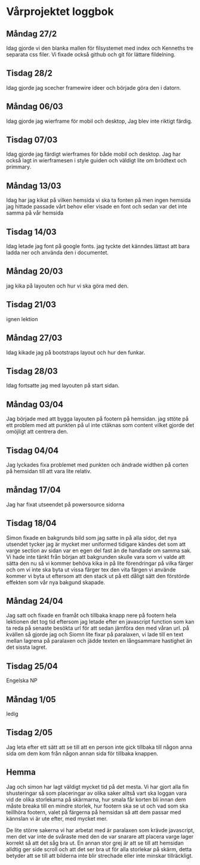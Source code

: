 # Vårprojektet loggbok

## **Måndag 27/2**

Idag gjorde vi den blanka mallen för filsystemet med index och Kenneths tre separata css filer. Vi fixade också github och git för lättare
fildelning.

## **Tisdag 28/2**

Idag gjorde jag scecher framewire ideer och började göra den i datorn.

## **Måndag 06/03**

Idag gjorde jag wierframe för mobil och desktop, Jag blev inte riktigt färdig.

## **Tisdag 07/03**

Idag gjorde jag färdigt wierframes för både mobil och desktop. Jag har också lagt in wierframesen i style guiden och väldigt lite om
brödtext och primmary.

## **Måndag 13/03**

Idag har jag kikat på vilken hemsida vi ska ta fonten på men ingen hemsida jag hittade passade vårt behov eller visade en font och sedan var
det inte samma på vår hemsida

## **Tisdag 14/03**

Idag letade jag font på google fonts. jag tyckte det känndes lättast att bara ladda ner och använda den i documentet.

## **Måndag 20/03**

jag kika på layouten och hur vi ska göra med den.

## **Tisdag 21/03**

ignen lektion

## **Måndag 27/03**

Idag kikade jag på bootstraps layout och hur den funkar.

## **Tisdag 28/03**

Idag fortsatte jag med layouten på start sidan.

## **Måndag 03/04**

Jag började med att bygga layouten på footern på hemsidan. jag sttöte på ett problem med att punkten på ul inte ctäknas som content vilket
gjorde det omöjligt att centrera den.

## **Tisdag 04/04**

Jag lyckades fixa problemet med punkten och ändrade widthen på corten på hemsidan till att vara lite relativ.

## **måndag 17/04**

Jag har fixat utseendet på powersource sidorna

## **Tisdag 18/04**

Simon fixade en bakgrunds bild som jag satte in på alla sidor, det nya utsendet tycker jag är mycket mer uniformed tidigare kändes det som
att varge section av sidan var en egen del fast än de handlade om samma sak. Vi hade inte tänkt från början att bakgrunden skulle vara som
vi valde att sätta den nu så vi kommer behöva kika in på lite förendringar på vilka färger och om vi inte ska byta ut vissa färger tex den
vita färgen vi använde kommer vi byta ut eftersom att den stack ut på ett dåligt sätt den förstörde effekten som vår nya bakgund skapade.

## **Måndag 24/04**

Jag satt och fixade en framåt och tillbaka knapp nere på footern hela lektionen det tog tid eftersom jag letade efter en javascript function
som kan ta reda på senaste besökta url för att sedan jämföra den med våran url. på kvällen så gjorde jag och Siomn lite fixar på paralaxen,
vi lade till en text mellan lagrena på paralaxen och jädde texten en långsammare hastighet än det sissta lagret.

## **Tisdag 25/04**

Engelska NP

## **Måndag 1/05**

ledig

## **Tisdag 2/05**

Jag leta efter ett sätt att se till att en person inte gick tillbaka till någon anna sida om dem kom från någon annan sida för tillbaka knappen.

## **Hemma**

Jag och simon har lagt väldigt mycket tid på det mesta. Vi har gjort alla fin shusteringar så som placeringar av olika saker alltså vart ska loggan vara vid de olika storlekarna på skärmarna, hur smala får korten bli innan dem måste breaka till en mindre storlek, hur footern ska se ut och vad som ska teillhöra footern, valet på färgerna på hemsidan så att dem passar med kännslan vi är ute efter, med mycket mer.

De lite större sakerna vi har arbetat med är paralaxen som krävde javascript, men det var inte de svåraste med den de var snarare att placera varge lager korrekt så att det såg bra ut. En annan stor grej är att se till att hemsidan alldtig ger side scroll och att det ser bra ut för alla storlekar på skärm, detta betyder att se till att bilderna inte blir strechade eller inte minskar tillräckligt.

